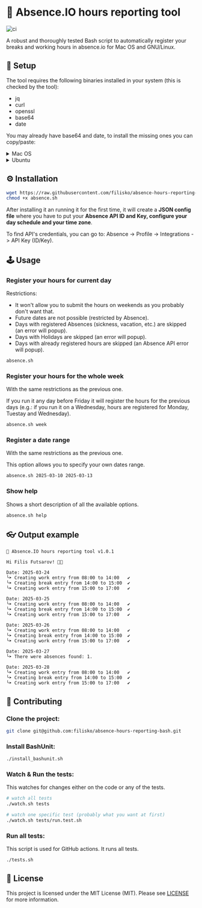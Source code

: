 # 📅 Absence.IO hours reporting tool

![ci](https://github.com/filisko/absence-hours-reporting-bash/actions/workflows/main.yaml/badge.svg)

A robust and thoroughly tested Bash script to automatically register your breaks and working hours in absence.io for Mac OS and GNU/Linux.

## 🔧 Setup

The tool requires the following binaries installed in your system (this is checked by the tool):
- jq
- curl
- openssl
- base64
- date

You may already have base64 and date, to install the missing ones you can copy/paste:

<details>
<summary>Mac OS</summary>
  
```sh
brew install jq curl openssl
```

</details>

<details>
<summary>Ubuntu</summary>
  
```sh
sudo apt-get install -y jq curl openssl
```

</details>

## ⚙️ Installation

```sh
wget https://raw.githubusercontent.com/filisko/absence-hours-reporting-bash/refs/heads/main/src/absence.sh
chmod +x absence.sh
```

After installing it an running it for the first time, it will create a **JSON config file** where you have to put your **Absence API ID and Key, configure your day schedule and your time zone**.

To find API's credentials, you can go to: Absence -> Profile -> Integrations -> API Key (ID/Key).

## 🕹️ Usage

### Register your hours for current day

Restrictions:
- It won't allow you to submit the hours on weekends as you probably don't want that.
- Future dates are not possible (restricted by Absence).
- Days with registered Absences (sickness, vacation, etc.) are skipped (an error will popup).
- Days with Holidays are skipped (an error will popup).
- Days with already registered hours are skipped (an Absence API error will popup).

```sh
absence.sh
```

### Register your hours for the whole week

With the same restrictions as the previous one.

If you run it any day before Friday it will register the hours for the previous days (e.g.: if you run it on a Wednesday, hours are registered for Monday, Tuestay and Wednesday).

```sh
absence.sh week
```

### Register a date range

With the same restrictions as the previous one.

This option allows you to specify your own dates range.

```sh
absence.sh 2025-03-10 2025-03-13
```

### Show help

Shows a short description of all the available options.

```sh
absence.sh help
```


## 👓 Output example

```text
📅 Absence.IO hours reporting tool v1.0.1

Hi Filis Futsarov! 👋😊

Date: 2025-03-24
╰➤ Creating work entry from 08:00 to 14:00   ✔
╰➤ Creating break entry from 14:00 to 15:00  ✔
╰➤ Creating work entry from 15:00 to 17:00   ✔

Date: 2025-03-25
╰➤ Creating work entry from 08:00 to 14:00   ✔
╰➤ Creating break entry from 14:00 to 15:00  ✔
╰➤ Creating work entry from 15:00 to 17:00   ✔

Date: 2025-03-26
╰➤ Creating work entry from 08:00 to 14:00   ✔
╰➤ Creating break entry from 14:00 to 15:00  ✔
╰➤ Creating work entry from 15:00 to 17:00   ✔

Date: 2025-03-27
╰➤ There were absences found: 1.

Date: 2025-03-28
╰➤ Creating work entry from 08:00 to 14:00   ✔
╰➤ Creating break entry from 14:00 to 15:00  ✔
╰➤ Creating work entry from 15:00 to 17:00   ✔
```

## 🤝 Contributing

### Clone the project:

```sh
git clone git@github.com:filisko/absence-hours-reporting-bash.git
```

### Install BashUnit:

```sh
./install_bashunit.sh
```

### Watch & Run the tests:

This watches for changes either on the code or any of the tests.

```sh
# watch all tests
./watch.sh tests

# watch one specific test (probably what you want at first)
./watch.sh tests/run.test.sh
```

### Run all tests:

This script is used for GitHub actions. It runs all tests.

```sh
./tests.sh
```

## 🧾 License

This project is licensed under the MIT License (MIT). Please see [LICENSE](https://github.com/filisko/absence-hours-reporting-bash/blob/main/LICENSE)
 for more information.
